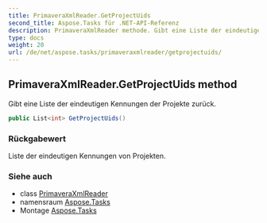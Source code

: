 ```yaml
---
title: PrimaveraXmlReader.GetProjectUids
second_title: Aspose.Tasks für .NET-API-Referenz
description: PrimaveraXmlReader methode. Gibt eine Liste der eindeutigen Kennungen der Projekte zurück.
type: docs
weight: 20
url: /de/net/aspose.tasks/primaveraxmlreader/getprojectuids/
---
```

## PrimaveraXmlReader.GetProjectUids method

Gibt eine Liste der eindeutigen Kennungen der Projekte zurück.

```csharp
public List<int> GetProjectUids()
```

### Rückgabewert

Liste der eindeutigen Kennungen von Projekten.

### Siehe auch

* class [PrimaveraXmlReader](../)
* namensraum [Aspose.Tasks](../../primaveraxmlreader/)
* Montage [Aspose.Tasks](../../../)



